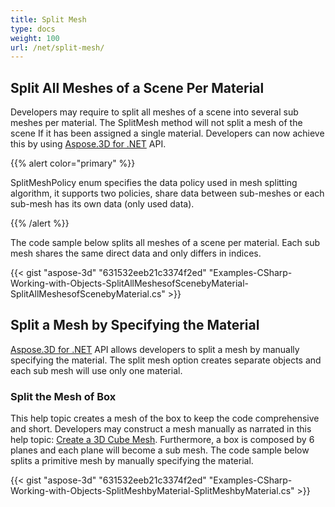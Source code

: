 ```yaml
---
title: Split Mesh
type: docs
weight: 100
url: /net/split-mesh/
---
```


## **Split All Meshes of a Scene Per Material**
Developers may require to split all meshes of a scene into several sub meshes per material. The SplitMesh method will not split a mesh of the scene If it has been assigned a single material. Developers can now achieve this by using [Aspose.3D for .NET](http://www.aspose.com/3d-component-suite.aspx) API.

{{% alert color="primary" %}} 

SplitMeshPolicy enum specifies the data policy used in mesh splitting algorithm, it supports two policies, share data between sub-meshes or each sub-mesh has its own data (only used data).

{{% /alert %}} 

The code sample below splits all meshes of a scene per material. Each sub mesh shares the same direct data and only differs in indices.

{{< gist "aspose-3d" "631532eeb21c3374f2ed" "Examples-CSharp-Working-with-Objects-SplitAllMeshesofScenebyMaterial-SplitAllMeshesofScenebyMaterial.cs" >}}
## **Split a Mesh by Specifying the Material**
[Aspose.3D for .NET](http://www.aspose.com/3d-component-suite.aspx) API allows developers to split a mesh by manually specifying the material. The split mesh option creates separate objects and each sub mesh will use only one material.
### **Split the Mesh of Box**
This help topic creates a mesh of the box to keep the code comprehensive and short. Developers may construct a mesh manually as narrated in this help topic: [Create a 3D Cube Mesh](/3d/net/create-3d-mesh-and-scene-html/). Furthermore, a box is composed by 6 planes and each plane will become a sub mesh. The code sample below splits a primitive mesh by manually specifying the material.

{{< gist "aspose-3d" "631532eeb21c3374f2ed" "Examples-CSharp-Working-with-Objects-SplitMeshbyMaterial-SplitMeshbyMaterial.cs" >}}
